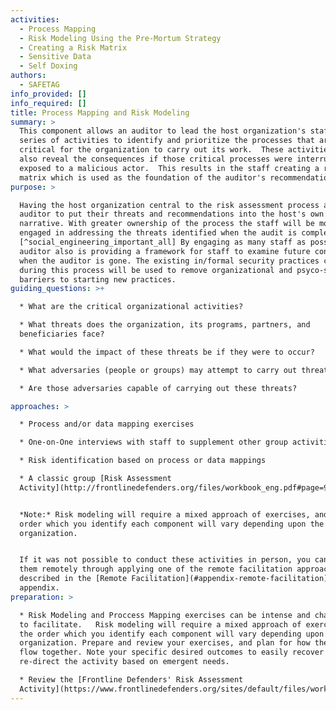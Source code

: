 ```yaml
---
activities:
  - Process Mapping
  - Risk Modeling Using the Pre-Mortum Strategy
  - Creating a Risk Matrix
  - Sensitive Data
  - Self Doxing
authors:
  - SAFETAG
info_provided: []
info_required: []
title: Process Mapping and Risk Modeling
summary: >
  This component allows an auditor to lead the host organization's staff in a
  series of activities to identify and prioritize the processes that are
  critical for the organization to carry out its work.  These activities will
  also reveal the consequences if those critical processes were interrupted or
  exposed to a malicious actor.  This results in the staff creating a risk
  matrix which is used as the foundation of the auditor's recommendations.
purpose: >

  Having the host organization central to the risk assessment process allows the
  auditor to put their threats and recommendations into the host's own
  narrative. With greater ownership of the process the staff will be more
  engaged in addressing the threats identified when the audit is complete.
  [^social_engineering_important_all] By engaging as many staff as possible the
  auditor also is providing a framework for staff to examine future concerns
  when the auditor is gone. The existing in/formal security practices captured
  during this process will be used to remove organizational and psyco-social
  barriers to starting new practices.
guiding_questions: >+

  * What are the critical organizational activities?

  * What threats does the organization, its programs, partners, and
  beneficiaries face?

  * What would the impact of these threats be if they were to occur?

  * What adversaries (people or groups) may attempt to carry out threats?

  * Are those adversaries capable of carrying out these threats?

approaches: >

  * Process and/or data mapping exercises

  * One-on-One interviews with staff to supplement other group activities.

  * Risk identification based on process or data mappings

  * A classic group [Risk Assessment
  Activity](http://frontlinedefenders.org/files/workbook_eng.pdf#page=9).


  *Note:* Risk modeling will require a mixed approach of exercises, and the
  order which you identify each component will vary depending upon the
  organization.


  If it was not possible to conduct these activities in person, you can conduct
  them remotely through applying one of the remote facilitation approaches
  described in the [Remote Facilitation](#appendix-remote-facilitation)
  appendix.
preparation: >

  * Risk Modeling and Proccess Mapping exercises can be intense and challenging
  to facilitate.   Risk modeling will require a mixed approach of exercises, and
  the order which you identify each component will vary depending upon the
  organization. Prepare and review your exercises, and plan for how they will
  flow together. Note your specific desired outcomes to easily recover or
  re-direct the activity based on emergent needs.

  * Review the [Frontline Defenders' Risk Assessment
  Activity](https://www.frontlinedefenders.org/sites/default/files/workbook_eng_master.pdf)
---
```


